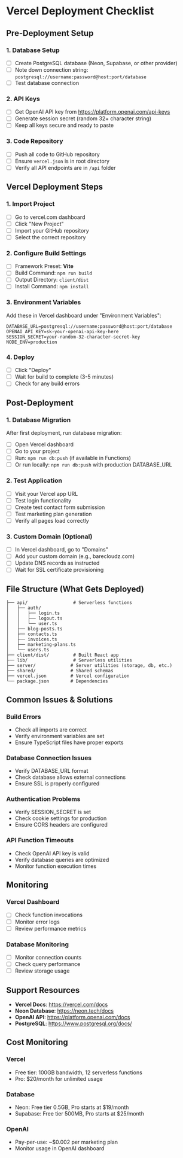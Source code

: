 # Vercel Deployment Checklist

## Pre-Deployment Setup

### 1. Database Setup
- [ ] Create PostgreSQL database (Neon, Supabase, or other provider)
- [ ] Note down connection string: `postgresql://username:password@host:port/database`
- [ ] Test database connection

### 2. API Keys
- [ ] Get OpenAI API key from https://platform.openai.com/api-keys
- [ ] Generate session secret (random 32+ character string)
- [ ] Keep all keys secure and ready to paste

### 3. Code Repository
- [ ] Push all code to GitHub repository
- [ ] Ensure `vercel.json` is in root directory
- [ ] Verify all API endpoints are in `/api` folder

## Vercel Deployment Steps

### 1. Import Project
- [ ] Go to vercel.com dashboard
- [ ] Click "New Project"
- [ ] Import your GitHub repository
- [ ] Select the correct repository

### 2. Configure Build Settings
- [ ] Framework Preset: **Vite**
- [ ] Build Command: `npm run build`
- [ ] Output Directory: `client/dist`
- [ ] Install Command: `npm install`

### 3. Environment Variables
Add these in Vercel dashboard under "Environment Variables":

```
DATABASE_URL=postgresql://username:password@host:port/database
OPENAI_API_KEY=sk-your-openai-api-key-here
SESSION_SECRET=your-random-32-character-secret-key
NODE_ENV=production
```

### 4. Deploy
- [ ] Click "Deploy"
- [ ] Wait for build to complete (3-5 minutes)
- [ ] Check for any build errors

## Post-Deployment

### 1. Database Migration
After first deployment, run database migration:
- [ ] Open Vercel dashboard
- [ ] Go to your project
- [ ] Run: `npm run db:push` (if available in Functions)
- [ ] Or run locally: `npm run db:push` with production DATABASE_URL

### 2. Test Application
- [ ] Visit your Vercel app URL
- [ ] Test login functionality
- [ ] Create test contact form submission
- [ ] Test marketing plan generation
- [ ] Verify all pages load correctly

### 3. Custom Domain (Optional)
- [ ] In Vercel dashboard, go to "Domains"
- [ ] Add your custom domain (e.g., barecloudz.com)
- [ ] Update DNS records as instructed
- [ ] Wait for SSL certificate provisioning

## File Structure (What Gets Deployed)

```
├── api/                 # Serverless functions
│   ├── auth/
│   │   ├── login.ts
│   │   ├── logout.ts
│   │   └── user.ts
│   ├── blog-posts.ts
│   ├── contacts.ts
│   ├── invoices.ts
│   ├── marketing-plans.ts
│   └── users.ts
├── client/dist/         # Built React app
├── lib/                 # Serverless utilities
├── server/             # Server utilities (storage, db, etc.)
├── shared/             # Shared schemas
├── vercel.json         # Vercel configuration
└── package.json        # Dependencies
```

## Common Issues & Solutions

### Build Errors
- Check all imports are correct
- Verify environment variables are set
- Ensure TypeScript files have proper exports

### Database Connection Issues
- Verify DATABASE_URL format
- Check database allows external connections
- Ensure SSL is properly configured

### Authentication Problems
- Verify SESSION_SECRET is set
- Check cookie settings for production
- Ensure CORS headers are configured

### API Function Timeouts
- Check OpenAI API key is valid
- Verify database queries are optimized
- Monitor function execution times

## Monitoring

### Vercel Dashboard
- [ ] Check function invocations
- [ ] Monitor error logs
- [ ] Review performance metrics

### Database Monitoring
- [ ] Monitor connection counts
- [ ] Check query performance
- [ ] Review storage usage

## Support Resources

- **Vercel Docs**: https://vercel.com/docs
- **Neon Database**: https://neon.tech/docs
- **OpenAI API**: https://platform.openai.com/docs
- **PostgreSQL**: https://www.postgresql.org/docs/

## Cost Monitoring

### Vercel
- Free tier: 100GB bandwidth, 12 serverless functions
- Pro: $20/month for unlimited usage

### Database
- Neon: Free tier 0.5GB, Pro starts at $19/month
- Supabase: Free tier 500MB, Pro starts at $25/month

### OpenAI
- Pay-per-use: ~$0.002 per marketing plan
- Monitor usage in OpenAI dashboard